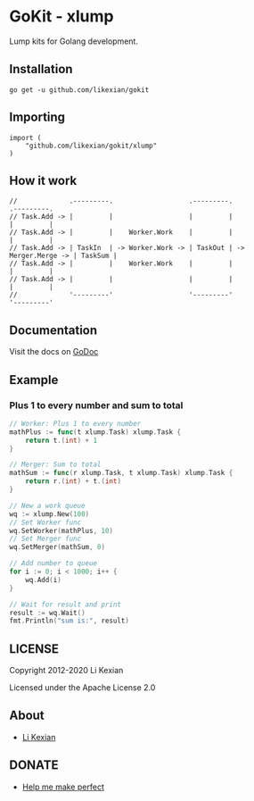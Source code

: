 # GoKit - xlump

Lump kits for Golang development.

## Installation

    go get -u github.com/likexian/gokit

## Importing

    import (
        "github.com/likexian/gokit/xlump"
    )

## How it work

    //             .---------.                   .---------.                    .---------.
    // Task.Add -> |         |                   |         |                    |         |
    // Task.Add -> |         |    Worker.Work    |         |                    |         |
    // Task.Add -> | TaskIn  | -> Worker.Work -> | TaskOut | -> Merger.Merge -> | TaskSum |
    // Task.Add -> |         |    Worker.Work    |         |                    |         |
    // Task.Add -> |         |                   |         |                    |         |
    //             '---------'                   '---------'                    '---------'

## Documentation

Visit the docs on [GoDoc](https://godoc.org/github.com/likexian/gokit/xlump)

## Example

### Plus 1 to every number and sum to total

```go
// Worker: Plus 1 to every number
mathPlus := func(t xlump.Task) xlump.Task {
    return t.(int) + 1
}

// Merger: Sum to total
mathSum := func(r xlump.Task, t xlump.Task) xlump.Task {
    return r.(int) + t.(int)
}

// New a work queue
wq := xlump.New(100)
// Set Worker func
wq.SetWorker(mathPlus, 10)
// Set Merger func
wq.SetMerger(mathSum, 0)

// Add number to queue
for i := 0; i < 1000; i++ {
    wq.Add(i)
}

// Wait for result and print
result := wq.Wait()
fmt.Println("sum is:", result)
```

## LICENSE

Copyright 2012-2020 Li Kexian

Licensed under the Apache License 2.0

## About

- [Li Kexian](https://www.likexian.com/)

## DONATE

- [Help me make perfect](https://www.likexian.com/donate/)
